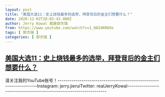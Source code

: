 ```yaml
---
layout: post
title: "美国大选11：史上烧钱最多的选举，拜登背后的金主们想要什么？"
date: 2020-12-02T20:02:43.000Z
author: Jerry Kowal 我是郭杰瑞
from: https://www.youtube.com/watch?v=1_HAIdKR6Oo
tags: [ 郭杰瑞 ]
categories: [ 郭杰瑞 ]
---
```

<!--1606939363000-->
[美国大选11：史上烧钱最多的选举，拜登背后的金主们想要什么？](https://www.youtube.com/watch?v=1_HAIdKR6Oo)
------

<div>
请关注我的YouTube账号！-------------------------------------------------------------------Instagram:  jerry.jieruiTwitter:  realJerryKowal-------------------------------------------------------------------
</div>
